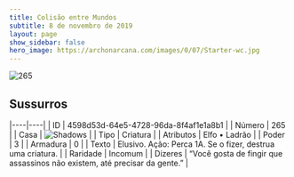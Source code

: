 ```yaml
---
title: Colisão entre Mundos
subtitle: 8 de novembro de 2019
layout: page
show_sidebar: false
hero_image: https://archonarcana.com/images/0/07/Starter-wc.jpg
---
```


![265](https://cdn.keyforgegame.com/media/card_front/pt/452_265_XFVPRQG8GG65_pt.png)

## Sussurros

|----|----|
| ID | 4598d53d-64e5-4728-96da-8f4af1e1a8b1 |
| Número | 265 |
| Casa | ![Shadows](https://archonarcana.com/images/thumb/e/ee/Shadows.png/22px-Shadows.png "Sombras") |
| Tipo | Criatura |
| Atributos | Elfo • Ladrão |
| Poder | 3 |
| Armadura | 0 |
| Texto | Elusivo.  Ação: Perca 1A. Se o fizer, destrua uma criatura. |
| Raridade | Incomum |
| Dizeres | “Você gosta de fingir que assassinos não existem, até precisar da gente.” |
